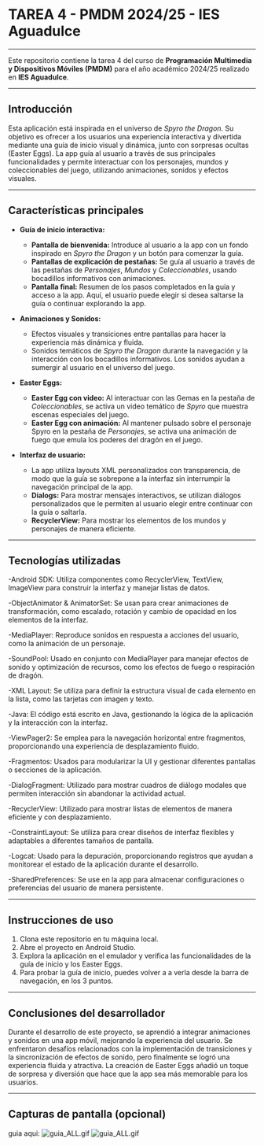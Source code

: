 # TAREA 4 - PMDM 2024/25 - IES Aguadulce

---

Este repositorio contiene la tarea 4 del curso de **Programación Multimedia y Dispositivos Móviles (PMDM)** para el año académico 2024/25 realizado en **IES Aguadulce**.

---

## Introducción

Esta aplicación está inspirada en el universo de *Spyro the Dragon*. Su objetivo es ofrecer a los usuarios una experiencia interactiva y divertida mediante una guía de inicio visual y dinámica, junto con sorpresas ocultas (Easter Eggs). La app guía al usuario a través de sus principales funcionalidades y permite interactuar con los personajes, mundos y coleccionables del juego, utilizando animaciones, sonidos y efectos visuales.

---

## Características principales

- **Guía de inicio interactiva:**
  - **Pantalla de bienvenida:** Introduce al usuario a la app con un fondo inspirado en *Spyro the Dragon* y un botón para comenzar la guía.
  - **Pantallas de explicación de pestañas:** Se guía al usuario a través de las pestañas de *Personajes*, *Mundos* y *Coleccionables*, usando bocadillos informativos con animaciones.
  - **Pantalla final:** Resumen de los pasos completados en la guía y acceso a la app. Aquí, el usuario puede elegir si desea saltarse la guía o continuar explorando la app.

- **Animaciones y Sonidos:**
  - Efectos visuales y transiciones entre pantallas para hacer la experiencia más dinámica y fluida.
  - Sonidos temáticos de *Spyro the Dragon* durante la navegación y la interacción con los bocadillos informativos. Los sonidos ayudan a sumergir al usuario en el universo del juego.

- **Easter Eggs:**
  - **Easter Egg con video:** Al interactuar con las Gemas en la pestaña de *Coleccionables*, se activa un video temático de *Spyro* que muestra escenas especiales del juego.
  - **Easter Egg con animación:** Al mantener pulsado sobre el personaje Spyro en la pestaña de *Personajes*, se activa una animación de fuego que emula los poderes del dragón en el juego.

- **Interfaz de usuario:**
  - La app utiliza layouts XML personalizados con transparencia, de modo que la guía se sobrepone a la interfaz sin interrumpir la navegación principal de la app.
  - **Dialogs:** Para mostrar mensajes interactivos, se utilizan diálogos personalizados que le permiten al usuario elegir entre continuar con la guía o saltarla.
  - **RecyclerView:** Para mostrar los elementos de los mundos y personajes de manera eficiente.

---

## Tecnologías utilizadas

  -Android SDK: Utiliza componentes como RecyclerView, TextView, ImageView para construir la interfaz y manejar listas de datos.

  -ObjectAnimator & AnimatorSet: Se usan para crear animaciones de transformación, como escalado, rotación y cambio de opacidad en los elementos de la interfaz.

  -MediaPlayer: Reproduce sonidos en respuesta a acciones del usuario, como la animación de un personaje.

  -SoundPool: Usado en conjunto con MediaPlayer para manejar efectos de sonido y optimización de recursos, como los efectos de fuego o respiración de dragón.

  -XML Layout: Se utiliza para definir la estructura visual de cada elemento en la lista, como las tarjetas con imagen y texto.

  -Java: El código está escrito en Java, gestionando la lógica de la aplicación y la interacción con la interfaz.

  -ViewPager2: Se emplea para la navegación horizontal entre fragmentos, proporcionando una experiencia de desplazamiento fluido.

  -Fragmentos: Usados para modularizar la UI y gestionar diferentes pantallas o secciones de la aplicación.

  -DialogFragment: Utilizado para mostrar cuadros de diálogo modales que permiten interacción sin abandonar la actividad actual.

  -RecyclerView: Utilizado para mostrar listas de elementos de manera eficiente y con desplazamiento.

  -ConstraintLayout: Se utiliza para crear diseños de interfaz flexibles y adaptables a diferentes tamaños de pantalla.

  -Logcat: Usado para la depuración, proporcionando registros que ayudan a monitorear el estado de la aplicación durante el desarrollo.

  -SharedPreferences: Se use en la app para almacenar configuraciones o preferencias del usuario de manera persistente.

---

## Instrucciones de uso

1. Clona este repositorio en tu máquina local.
2. Abre el proyecto en Android Studio.
3. Explora la aplicación en el emulador y verifica las funcionalidades de la guía de inicio y los Easter Eggs.
4. Para probar la guía de inicio, puedes volver a a verla desde la barra de navegación, en los 3 puntos.

---

## Conclusiones del desarrollador

Durante el desarrollo de este proyecto, se aprendió a integrar animaciones y sonidos en una app móvil, mejorando la experiencia del usuario. Se enfrentaron desafíos relacionados con la implementación de transiciones y la sincronización de efectos de sonido, pero finalmente se logró una experiencia fluida y atractiva. La creación de Easter Eggs añadió un toque de sorpresa y diversión que hace que la app sea más memorable para los usuarios.

---

## Capturas de pantalla (opcional)

guia aqui:
![guia_ALL.gif](/master/README_IMG/guia_ALL.gif)
![guia_ALL.gif](/master/README_IMG/guia02.png)
